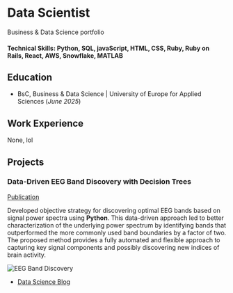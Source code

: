 # Data Scientist
Business &amp; Data Science portfolio

#### Technical Skills: Python, SQL, javaScript, HTML, CSS, Ruby, Ruby on Rails, React, AWS, Snowflake, MATLAB

## Education
- BsC, Business & Data Science | University of Europe for Applied Sciences (_June 2025_)

## Work Experience
None, lol

## Projects
### Data-Driven EEG Band Discovery with Decision Trees
[Publication](https://www.mdpi.com/1424-8220/22/8/3048)

Developed objective strategy for discovering optimal EEG bands based on signal power spectra using **Python**. This data-driven approach led to better characterization of the underlying power spectrum by identifying bands that outperformed the more commonly used band boundaries by a factor of two. The proposed method provides a fully automated and flexible approach to capturing key signal components and possibly discovering new indices of brain activity.

![EEG Band Discovery](/assets/img/eeg_band_discovery.jpeg)


- [Data Science Blog](https://medium.com/@shawhin)